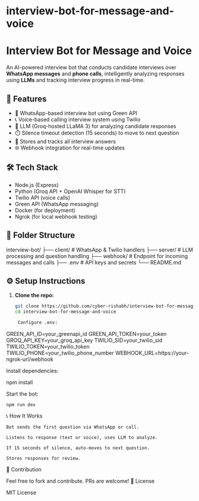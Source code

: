 # interview-bot-for-message-and-voice
# Interview Bot for Message and Voice

An AI-powered interview bot that conducts candidate interviews over **WhatsApp messages** and **phone calls**, intelligently analyzing responses using **LLMs** and tracking interview progress in real-time.

## 🚀 Features

- 💬 WhatsApp-based interview bot using Green API
- 📞 Voice-based calling interview system using Twilio
- 🤖 LLM (Groq-hosted LLaMA 3) for analyzing candidate responses
- ⏱️ Silence timeout detection (15 seconds) to move to next question
- 📝 Stores and tracks all interview answers
- 🌐 Webhook integration for real-time updates

## 🛠️ Tech Stack

- Node.js (Express)
- Python (Groq API + OpenAI Whisper for STT)
- Twilio API (voice calls)
- Green API (WhatsApp messaging)
- Docker (for deployment)
- Ngrok (for local webhook testing)

## 📂 Folder Structure

interview-bot/
├── client/ # WhatsApp & Twilio handlers
├── server/ # LLM processing and question handling
├── webhook/ # Endpoint for incoming messages and calls
├── .env # API keys and secrets
└── README.md


## ⚙️ Setup Instructions

1. **Clone the repo:**
   ```bash
   git clone https://github.com/cyber-rishabh/interview-bot-for-message-and-voice.git
   cd interview-bot-for-message-and-voice

    Configure .env:

GREEN_API_ID=your_greenapi_id
GREEN_API_TOKEN=your_token
GROQ_API_KEY=your_groq_api_key
TWILIO_SID=your_twilio_sid
TWILIO_TOKEN=your_twilio_token
TWILIO_PHONE=your_twilio_phone_number
WEBHOOK_URL=https://your-ngrok-url/webhook

Install dependencies:

npm install

Start the bot:

    npm run dev

📞 How It Works

    Bot sends the first question via WhatsApp or call.

    Listens to response (text or voice), uses LLM to analyze.

    If 15 seconds of silence, auto-moves to next question.

    Stores responses for review.

🤝 Contribution

Feel free to fork and contribute. PRs are welcome!
📜 License

MIT License
